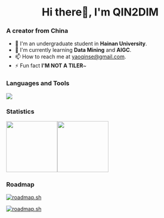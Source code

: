 <h1 align="center">Hi there👋, I'm QIN2DIM</h1>

### A creator from China 
- 🔭 I'm an undergraduate student in **Hainan University**.
- 🌱 I'm currently learning **Data Mining** and **AIGC**.
- 📫 How to reach me at [yaoqinse@gmail.com](mailto:yaoqinse@gmail.com).
- ⚡ Fun fact **I'M NOT A TILER**~

### Languages and Tools

![](https://skillicons.dev/icons?i=py,rust,go,ts,k8s,docker,ps,pr,mongodb,redis,cassandra,tauri,actix,cloudflare,postman&theme=light)

### Statistics

<img align="" height="137px" src="https://github-readme-stats-one-rosy.vercel.app/api?username=qin2dim&hide_title=true&hide_border=true&show_icons=true&count_private=true&line_height=21&theme=dracula" /><img align="" height="137px" src="https://github-readme-stats-one-rosy.vercel.app/api/top-langs/?username=qin2dim&hide_title=true&hide_border=true&layout=compact&hide=html&theme=dracula" />

### Roadmap

[![roadmap.sh](https://api.roadmap.sh/v1-badge/wide/64d18806958c39fd1f7e753b?variant=dark)](https://roadmap.sh/account)

<a href="https://roadmap.sh/account" target="_blank"><img src="https://api.roadmap.sh/v1-badge/wide/64d18806958c39fd1f7e753b?variant=dark&roadmaps=devops" alt="roadmap.sh"/></a>
